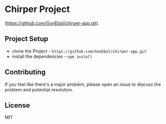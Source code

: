 # Chirper Project

(https://github.com/GonEbal/chirper-app.git).

## Project Setup

* clone the Project - `https://github.com/GonEbal/chirper-app.git`
* install the dependencies - `npm install`

## Contributing

If you feel like there's a major problem, please open an issue to discuss the problem and potential resolution.

## License

MIT
